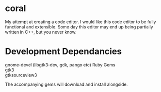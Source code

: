coral
=====

My attempt at creating a code editor. I would like this code editor to be fully functional and extensible. Some day this editor may end up being partially written in C++, but you never know.

Development Dependancies
========================
gnome-devel (libgtk3-dev, gdk, pango etc)
Ruby Gems<br>
gtk3<br>
gtksourceview3<br>

The accompanying gems will download and install alongside.
